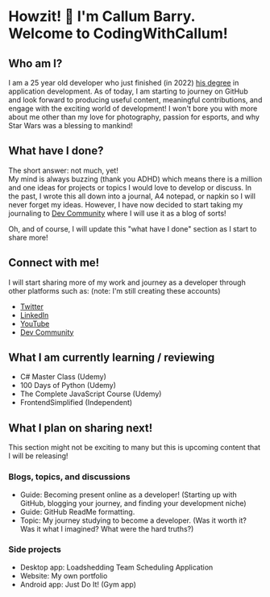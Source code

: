 # Howzit! 👋 I'm Callum Barry. Welcome to CodingWithCallum! #
## Who am I? ##
I am a 25 year old developer who just finished (in 2022) [his degree](https://www.varsitycollege.co.za/programmes/full-time/bachelor-of-technology-information-studies) in application development. As of today, I am starting to journey on GitHub and look forward to producing useful content, meaningful contributions, and engage with the exciting world of development! I won't bore you with more about me other than my love for photography, passion for esports, and why Star Wars was a blessing to mankind!

## What have I done? ##
The short answer: not much, yet!  <!-- line break-->  
My mind is always buzzing (thank you ADHD) which means there is a million and one ideas for projects or topics I would love to develop or discuss. In the past, I wrote this all down into a journal, A4 notepad, or napkin so I will never forget my ideas. However, I have now decided to start taking my journaling to [Dev Community][dev] where I will use it as a blog of sorts!

Oh, and of course, I will update this "what have I done" section as I start to share more!

## Connect with me! ##
I will start sharing more of my work and journey as a developer through other platforms such as: (note: I'm still creating these accounts)
+ [Twitter][twi]
+ [LinkedIn][lin]
+ [YouTube][yt]
+ [Dev Community][dev]

## What I am currently learning / reviewing ##

+ C# Master Class (Udemy)
+ 100 Days of Python (Udemy)
+ The Complete JavaScript Course (Udemy)
+ FrontendSimplified (Independent)

## What I plan on sharing next! ##
This section might not be exciting to many but this is upcoming content that I will be releasing!  
### Blogs, topics, and discussions
+ Guide: Becoming present online as a developer! (Starting up with GitHub, blogging your journey, and finding your development niche)
+ Guide: GitHub ReadMe formatting.
+ Topic: My journey studying to become a developer. (Was it worth it? Was it what I imagined? What were the hard truths?)

### Side projects
+ Desktop app: Loadshedding Team Scheduling Application
+ Website: My own portfolio 
+ Android app: Just Do It! (Gym app)

[dev]:https://dev.to/codingwithcallum
[yt]:https://www.youtube.com/
[twi]:https://twitter.com/CodeCallum
[lin]:(https://www.linkedin.com/in/codingwithcallum/)

<!--
**CodingWithCallum/CodingWithCallum** is a ✨ _special_ ✨ repository because its `README.md` (this file) appears on your GitHub profile.

Here are some ideas to get you started:

- 🔭 I’m currently working on ...
- 🌱 I’m currently learning ...
- 👯 I’m looking to collaborate on ...
- 🤔 I’m looking for help with ...
- 💬 Ask me about ...
- 📫 How to reach me: ...
- 😄 Pronouns: ...
- ⚡ Fun fact: ...
-->
